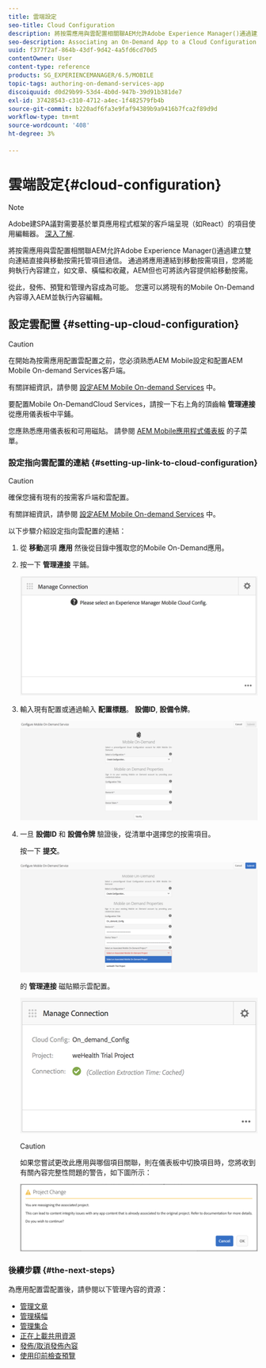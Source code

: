 ```yaml
---
title: 雲端設定
seo-title: Cloud Configuration
description: 將按需應用與雲配置相關聯AEM允許Adobe Experience Manager()通過建立雙向連結直接與移動按需托管項目通信。 請按照此頁瞭解詳細資訊。
seo-description: Associating an On-Demand App to a Cloud Configuration allows Adobe Experience Manager (AEM) to communicate directly with a Mobile On-Demand hosted project by establishing a two way link. Follow this page to learn more.
uuid: f377f2af-864b-43df-9d42-4a5fd6cd70d5
contentOwner: User
content-type: reference
products: SG_EXPERIENCEMANAGER/6.5/MOBILE
topic-tags: authoring-on-demand-services-app
discoiquuid: d0d29b99-53d4-4b0d-947b-39d91b381de7
exl-id: 37428543-c310-4712-a4ec-1f482579fb4b
source-git-commit: b220adf6fa3e9faf94389b9a9416b7fca2f89d9d
workflow-type: tm+mt
source-wordcount: '408'
ht-degree: 3%

---
```


# 雲端設定{#cloud-configuration}

>[!NOTE]
>
>Adobe建SPA議對需要基於單頁應用程式框架的客戶端呈現（如React）的項目使用編輯器。 [深入了解](/help/sites-developing/spa-overview.md).

將按需應用與雲配置相關聯AEM允許Adobe Experience Manager()通過建立雙向連結直接與移動按需托管項目通信。 通過將應用連結到移動按需項目，您將能夠執行內容建立，如文章、橫幅和收藏，AEM但也可將該內容提供給移動按需。

從此，發佈、預覽和管理內容成為可能。 您還可以將現有的Mobile On-Demand內容導入AEM並執行內容編輯。

## 設定雲配置 {#setting-up-cloud-configuration}

>[!CAUTION]
>
>在開始為按需應用配置雲配置之前，您必須熟悉AEM Mobile設定和配置AEM Mobile On-demand Services客戶端。
>
>有關詳細資訊，請參閱 [設定AEM Mobile On-demand Services](/help/mobile/aem-mobile-setup.md) 中。

要配置Mobile On-DemandCloud Services，請按一下右上角的頂齒輪 **管理連接** 從應用儀表板中平鋪。

您應熟悉應用儀表板和可用磁貼。 請參閱 [AEM Mobile應用程式儀表板](/help/mobile/mobile-apps-ondemand-application-dashboard.md) 的子菜單。

### 設定指向雲配置的連結 {#setting-up-link-to-cloud-configuration}

>[!CAUTION]
>
>確保您擁有現有的按需客戶端和雲配置。
>
>有關詳細資訊，請參閱 [設定AEM Mobile On-demand Services](/help/mobile/aem-mobile-setup.md) 中。

以下步驟介紹設定指向雲配置的連結：

1. 從 **移動**&#x200B;選項 **應用** 然後從目錄中獲取您的Mobile On-Demand應用。
1. 按一下 **管理連接** 平鋪。

   ![chlimage_1-65](assets/chlimage_1-65.png)

1. 輸入現有配置或通過輸入 **配置標題**。 **設備ID**, **設備令牌**。

   ![chlimage_1-66](assets/chlimage_1-66.png)

1. 一旦 **設備ID** 和 **設備令牌** 驗證後，從清單中選擇您的按需項目。

   按一下 **提交**。

   ![chlimage_1-67](assets/chlimage_1-67.png)

   的 **管理連接** 磁貼顯示雲配置。

   ![chlimage_1-68](assets/chlimage_1-68.png)

   >[!CAUTION]
   >
   >如果您嘗試更改此應用與哪個項目關聯，則在儀表板中切換項目時，您將收到有關內容完整性問題的警告，如下圖所示：

   ![chlimage_1-69](assets/chlimage_1-69.png)

### 後續步驟 {#the-next-steps}

為應用配置雲配置後，請參閱以下管理內容的資源：

* [管理文章](/help/mobile/mobile-on-demand-managing-articles.md)
* [管理橫幅](/help/mobile/mobile-on-demand-managing-banners.md)
* [管理集合](/help/mobile/mobile-on-demand-managing-collections.md)
* [正在上載共用資源](/help/mobile/mobile-on-demand-shared-resources.md)
* [發佈/取消發佈內容](/help/mobile/mobile-on-demand-publishing-unpublishing.md)
* [使用印前檢查預覽](/help/mobile/aem-mobile-manage-ondemand-services.md)
